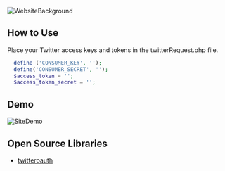 ![WebsiteBackground](/assets/twitterMediaDownloadHome.png)

## How to Use
Place your Twitter access keys and tokens in the twitterRequest.php file. 
```php
  define ('CONSUMER_KEY', '');
  define('CONSUMER_SECRET', '');
  $access_token = '';
  $access_token_secret = '';
```

## Demo 
![SiteDemo](/assets/twitterMediaDownloadDemo.gif)

## Open Source Libraries 
* [twitteroauth](https://github.com/abraham/twitteroauth)
